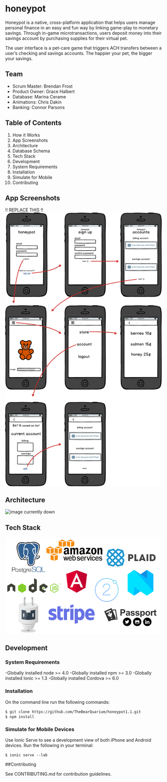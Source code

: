 # honeypot
Honeypot is a native, cross-platform application that helps users manage personal finance in an easy and fun way by linking game-play to monetary savings. Through in-game microtransactions, users deposit money into their savings account by purchasing supplies for their virtual pet.

The user interface is a pet-care game that triggers ACH transfers between a user’s checking and savings accounts. The happier your pet, the bigger your savings.

## Team
- Scrum Master: Brendan Frost
- Product Owner: Grace Halbert
- Database: Marina Cerame
- Animations: Chris Dakin
- Banking: Connor Parsons

## Table of Contents
1. How it Works
2. App Screenshots
3. Architecture
4. Database Schema
5. Tech Stack
6. Development
  1. System Requirements
  2. Installation
  3. Simulate for Mobile
7. Contributing

## App Screenshots
!! REPLACE THIS !!
![image currently down](https://github.com/TheBearQuarium/honeypot/blob/master/images/honeypot2.png?raw=true 'honeypot mockup')

## Architecture

![image currently down](https://github.com/TheBearQuarium/honeypot/blob/master/images/honeypotarchitecture.png?raw=true 'honeypot architecture')

## Tech Stack

![image currently down](https://github.com/TheBearQuarium/honeypot/blob/master/images/TechStack.png?raw=true 'Angular 2, Ionic 2, Node js, Nodal, PostgreSQL, Plaid, Stripe, Amazon Web Services, Passport, Apache Cordova')

## Development

### System Requirements

-Globally installed node >= 4.0
-Globally installed npm >= 3.0
-Globally installed Ionic >= 1.3
-Globally installed Cordova >= 6.0

### Installation

On the command line run the following commands:

```
$ git clone https://github.com/TheBearQuarium/honeypot1.1.git
$ npm install
```

### Simulate for Mobile Devices

Use Ionic Serve to see a development view of both iPhone and Android devices.
Run the following in your terminal:

```
$ ionic serve --lab
```

##Contributing

See CONTRIBUTING.md for contribution guidelines.
